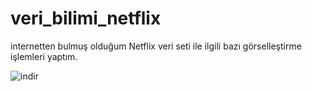 # veri_bilimi_netflix
internetten bulmuş olduğum Netflix veri seti ile ilgili bazı görselleştirme işlemleri yaptım.

![indir](https://github.com/dikiciemre/veri_bilimi_netflix/assets/103147965/e2c9ba85-b0da-425b-b877-f952150d4848)



